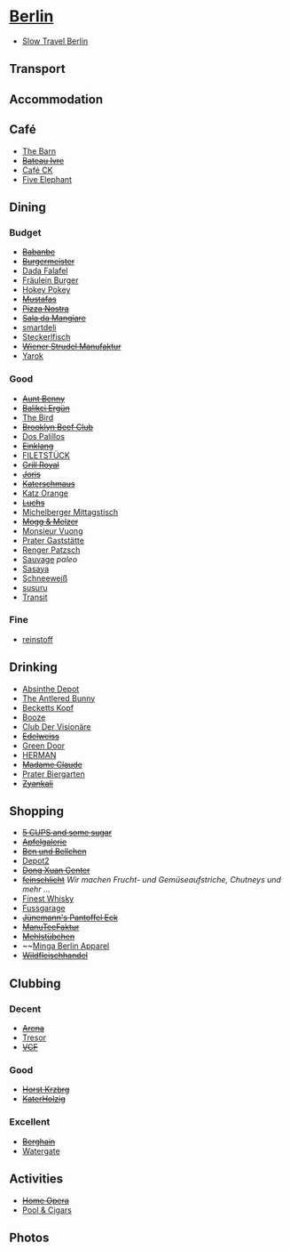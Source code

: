 # [Berlin](http://en.wikipedia.org/wiki/Berlin)

* [Slow Travel Berlin](http://www.slowtravelberlin.com/)

## Transport

## Accommodation

## Café

* [The Barn](http://thebarn.de/)
* ~~[Bateau Ivre](http://www.qype.co.uk/place/14933-Bistro-Bar-Bateau-Ivre-Berlin)~~
* [Café CK](http://cafeckberlin.com/)
* [Five Elephant](http://www.fiveelephant.com)

## Dining

### Budget

* ~~[Babanbe](http://babanbe.com)~~
* ~~[Burgermeister](http://www.qype.co.uk/place/14918-Burgermeister-Berlin)~~
* [Dada Falafel](http://www.dadafalafel.de/falafel.html)
* [Fräulein Burger](http://www.fraeuleinburger.de)
* [Hokey Pokey](http://www.hokey-pokey.de)
* ~~[Mustafas](http://mustafas.de/)~~
* ~~[Pizza Nostra](http://www.qype.com/place/193109-Pizzeria-Pizza-Nostra-Berlin)~~
* ~~[Sala da Mangiare](http://saladamangiare.de)~~
* [smartdeli](http://www.smartdeli.org)
* [Steckerlfisch](http://steckerlfisch.com/)
* ~~[Wiener Strudel Manufaktur](http://www.strudel-manufaktur.de)~~
* [Yarok](http://www.yarok-restaurant.de)

### Good

* ~~[Aunt Benny](http://www.auntbenny.com)~~
* ~~[Balikci Ergün](https://www.facebook.com/pages/Balikci-Ergun/136665353098631)~~
* [The Bird](http://www.thebirdinberlin.com/)
* ~~[Brooklyn Beef Club](http://www.brooklynbeefclub.com/)~~
* [Dos Palillos](http://www.dospalillos.com/home.php?rest=2&lang=en)
* ~~[Einklang](http://www.einklang-feinkost.de)~~
* [FILETSTÜCK](http://www.filetstueck-berlin.de)
* ~~[Grill Royal](http://www.grillroyal.com/)~~
* ~~[Joris](https://www.facebook.com/JorisBerlin)~~
* ~~[Katerschmaus](http://www.katerholzig.de/restaurant/)~~
* [Katz Orange](http://www.katzorange.com)
* ~~[Luchs](http://www.lux-eleven.com/restaurant--bar/restaurant-luchs)~~
* [Michelberger Mittagstisch](http://www.michelbergerhotel.com/#/de/restaurant)
* ~~[Mogg & Melzer](http://www.moggandmelzer.com)~~
* [Monsieur Vuong](http://www.monsieurvuong.de)
* [Prater Gaststätte](http://www.pratergarten.de/d/gaststaette.php4)
* [Renger Patzsch](http://http://www.renger-patzsch.com)
* [Sauvage](http://www.sauvageberlin.com) _paleo_
* [Sasaya](http://sasaya-berlin.de)
* [Schneeweiß](http://www.schneeweiss-berlin.de/schneeweiss.html)
* [susuru](http://www.susuru.de)
* [Transit](http://www.transit-restaurants.com)

### Fine

* [reinstoff](http://reinstoff.eu)

## Drinking

* [Absinthe Depot](http://www.erstesabsinthdepotberlin.de)
* [The Antlered Bunny](https://www.facebook.com/TheAntleredBunny)
* [Becketts Kopf](http://www.becketts-kopf.de)
* [Booze](https://www.facebook.com/booze.bar.berlin)
* [Club Der Visionäre](http://clubdervisionaere.com)
* ~~[Edelweiss](http://www.edelweiss36.com/)~~
* [Green Door](http://greendoor.de)
* [HERMAN](https://www.facebook.com/bravebelgians.HERMAN)
* ~~[Madame Claude](http://madameclaude.de/)~~
* [Prater Biergarten](http://www.pratergarten.de/d/biergarten.php4)
* ~~[Zyankali](http://www.zyankali.de/)~~

## Shopping

* ~~[5 CUPS and some sugar](http://www.5cups.de)~~
* ~~[Apfelgalerie](http://www.apfelgalerie.de/index.html)~~
* ~~[Ben und Bellchen](http://www.ben-und-bellchen.de)~~
* [Depot2](http://depot2.de)
* ~~[Dong Xuan Center](http://www.findingberlin.com/dong-xuan-center/)~~
* ~~[feinschlicht](http://www.feinschlicht.de)~~ _Wir machen Frucht- und Gemüseaufstriche, Chutneys und mehr ..._
* [Finest Whisky](http://www.finestwhisky.de)
* [Fussgarage](http://www.fussgarage.de)
* ~~[Jünemann's Pantoffel Eck](http://www.pantoffeleck.de/shop/)~~
* ~~[ManuTeeFaktur](https://www.facebook.com/ManuTeeFaktur)~~
* ~~[Mehlstübchen](http://www.mehlstuebchen.de)~~
* ~~[Minga Berlin Apparel](http://www.mingaberlin.com)
* ~~[Wildfleischhandel](http://www.wildfleisch-berlin.de/index.html)~~

## Clubbing

### Decent

* ~~[Arena](http://www.arena-club.de/)~~
* [Tresor](http://tresorberlin.com/)
* ~~[VCF](http://www.residentadvisor.net/club-detail.aspx?id=8007)~~

### Good

* ~~[Horst Krzbrg](http://www.horst-krzbrg.de)~~
* ~~[KaterHolzig](http://www.katerholzig.de/)~~

### Excellent

* ~~[Berghain](http://berghain.de/)~~
* [Watergate](http://www.water-gate.de/)

## Activities

* ~~[Home Opera](http://www.homeopera.net)~~
* [Pool & Cigars](http://www.poolandcigars.de)

## Photos
